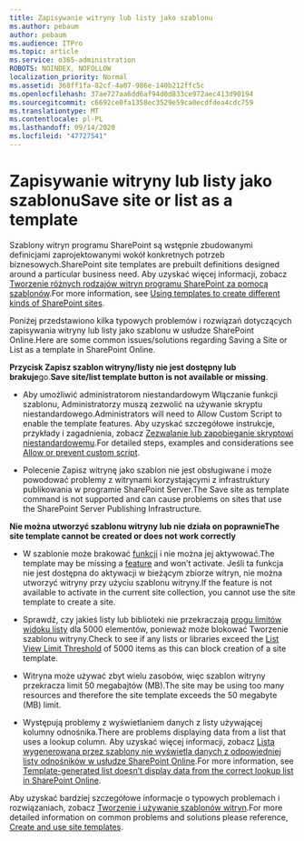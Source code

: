 ```yaml
---
title: Zapisywanie witryny lub listy jako szablonu
ms.author: pebaum
author: pebaum
ms.audience: ITPro
ms.topic: article
ms.service: o365-administration
ROBOTS: NOINDEX, NOFOLLOW
localization_priority: Normal
ms.assetid: 368ff1fa-82cf-4a07-986e-140b212ffc5c
ms.openlocfilehash: 37ae727aa6dd6af94d0d833ce972aec413d90194
ms.sourcegitcommit: c6692ce0fa1358ec3529e59ca0ecdfdea4cdc759
ms.translationtype: MT
ms.contentlocale: pl-PL
ms.lasthandoff: 09/14/2020
ms.locfileid: "47727541"
---
```

# <a name="save-site-or-list-as-a-template"></a><span data-ttu-id="6c271-102">Zapisywanie witryny lub listy jako szablonu</span><span class="sxs-lookup"><span data-stu-id="6c271-102">Save site or list as a template</span></span>

<span data-ttu-id="6c271-103">Szablony witryn programu SharePoint są wstępnie zbudowanymi definicjami zaprojektowanymi wokół konkretnych potrzeb biznesowych.</span><span class="sxs-lookup"><span data-stu-id="6c271-103">SharePoint site templates are prebuilt definitions designed around a particular business need.</span></span> <span data-ttu-id="6c271-104">Aby uzyskać więcej informacji, zobacz [Tworzenie różnych rodzajów witryn programu SharePoint za pomocą szablonów](https://support.office.com/article/using-templates-to-create-different-kinds-of-sharepoint-sites-449eccec-ff99-4cf3-b62e-dcfee37e8da4).</span><span class="sxs-lookup"><span data-stu-id="6c271-104">For more information, see [Using templates to create different kinds of SharePoint sites](https://support.office.com/article/using-templates-to-create-different-kinds-of-sharepoint-sites-449eccec-ff99-4cf3-b62e-dcfee37e8da4).</span></span>

<span data-ttu-id="6c271-105">Poniżej przedstawiono kilka typowych problemów i rozwiązań dotyczących zapisywania witryny lub listy jako szablonu w usłudze SharePoint Online.</span><span class="sxs-lookup"><span data-stu-id="6c271-105">Here are some common issues/solutions regarding Saving a Site or List as a template in SharePoint Online.</span></span>

<span data-ttu-id="6c271-106">**Przycisk Zapisz szablon witryny/listy nie jest dostępny lub brakuje**go.</span><span class="sxs-lookup"><span data-stu-id="6c271-106">**Save site/list template button is not available or missing**.</span></span> 

- <span data-ttu-id="6c271-107">Aby umożliwić administratorom niestandardowym Włączanie funkcji szablonu, Administratorzy muszą zezwolić na używanie skryptu niestandardowego.</span><span class="sxs-lookup"><span data-stu-id="6c271-107">Administrators will need to Allow Custom Script to enable the template features.</span></span> <span data-ttu-id="6c271-108">Aby uzyskać szczegółowe instrukcje, przykłady i zagadnienia, zobacz [Zezwalanie lub zapobieganie skryptowi niestandardowemu](https://docs.microsoft.com/sharepoint/allow-or-prevent-custom-script).</span><span class="sxs-lookup"><span data-stu-id="6c271-108">For detailed steps, examples and considerations see [Allow or prevent custom script](https://docs.microsoft.com/sharepoint/allow-or-prevent-custom-script).</span></span>


- <span data-ttu-id="6c271-109">Polecenie Zapisz witrynę jako szablon nie jest obsługiwane i może powodować problemy z witrynami korzystającymi z infrastruktury publikowania w programie SharePoint Server.</span><span class="sxs-lookup"><span data-stu-id="6c271-109">The Save site as template command is not supported and can cause problems on sites that use the SharePoint Server Publishing Infrastructure.</span></span>


<span data-ttu-id="6c271-110">**Nie można utworzyć szablonu witryny lub nie działa on poprawnie**</span><span class="sxs-lookup"><span data-stu-id="6c271-110">**The site template cannot be created or does not work correctly**</span></span>

- <span data-ttu-id="6c271-111">W szablonie może brakować [funkcji](https://social.technet.microsoft.com/wiki/contents/articles/14423.sharepoint-2013-existing-features-guid.aspx) i nie można jej aktywować.</span><span class="sxs-lookup"><span data-stu-id="6c271-111">The template may be missing a [feature](https://social.technet.microsoft.com/wiki/contents/articles/14423.sharepoint-2013-existing-features-guid.aspx) and won’t activate.</span></span> <span data-ttu-id="6c271-112">Jeśli ta funkcja nie jest dostępna do aktywacji w bieżącym zbiorze witryn, nie można utworzyć witryny przy użyciu szablonu witryny.</span><span class="sxs-lookup"><span data-stu-id="6c271-112">If the feature is not available to activate in the current site collection, you cannot use the site template to create a site.</span></span>


- <span data-ttu-id="6c271-113">Sprawdź, czy jakieś listy lub biblioteki nie przekraczają [progu limitów widoku listy](https://support.office.com/article/Manage-large-lists-and-libraries-in-SharePoint-B8588DAE-9387-48C2-9248-C24122F07C59) dla 5000 elementów, ponieważ może blokować Tworzenie szablonu witryny.</span><span class="sxs-lookup"><span data-stu-id="6c271-113">Check to see if any lists or libraries exceed the [List View Limit Threshold](https://support.office.com/article/Manage-large-lists-and-libraries-in-SharePoint-B8588DAE-9387-48C2-9248-C24122F07C59) of 5000 items as this can block creation of a site template.</span></span>


- <span data-ttu-id="6c271-114">Witryna może używać zbyt wielu zasobów, więc szablon witryny przekracza limit 50 megabajtów (MB).</span><span class="sxs-lookup"><span data-stu-id="6c271-114">The site may be using too many resources and therefore the site template exceeds the 50 megabyte (MB) limit.</span></span>


- <span data-ttu-id="6c271-115">Występują problemy z wyświetlaniem danych z listy używającej kolumny odnośnika.</span><span class="sxs-lookup"><span data-stu-id="6c271-115">There are problems displaying data from a list that uses a lookup column.</span></span> <span data-ttu-id="6c271-116">Aby uzyskać więcej informacji, zobacz [Lista wygenerowana przez szablony nie wyświetla danych z odpowiedniej listy odnośników w usłudze SharePoint Online](https://docs.microsoft.com/sharepoint/support/lists-and-libraries/template-generated-list-incorrect-data).</span><span class="sxs-lookup"><span data-stu-id="6c271-116">For more information, see [Template-generated list doesn’t display data from the correct lookup list in SharePoint Online](https://docs.microsoft.com/sharepoint/support/lists-and-libraries/template-generated-list-incorrect-data).</span></span>


<span data-ttu-id="6c271-117">Aby uzyskać bardziej szczegółowe informacje o typowych problemach i rozwiązaniach, zobacz [Tworzenie i używanie szablonów witryn](https://support.office.com/article/Create-and-use-site-templates-60371B0F-00E0-4C49-A844-34759EBDD989).</span><span class="sxs-lookup"><span data-stu-id="6c271-117">For more detailed information on common problems and solutions please reference, [Create and use site templates](https://support.office.com/article/Create-and-use-site-templates-60371B0F-00E0-4C49-A844-34759EBDD989).</span></span>

